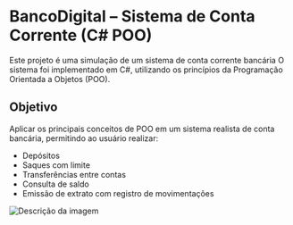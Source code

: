 ﻿# BancoDigital – Sistema de Conta Corrente (C# POO)

Este projeto é uma simulação de um sistema de conta corrente bancária O sistema foi implementado em C#, utilizando os princípios da Programação Orientada a Objetos (POO).

## Objetivo

Aplicar os principais conceitos de POO em um sistema realista de conta bancária, permitindo ao usuário realizar:

- Depósitos
- Saques com limite
- Transferências entre contas
- Consulta de saldo
- Emissão de extrato com registro de movimentações


![Descrição da imagem](https://i.imgur.com/JENzn0j.png)
